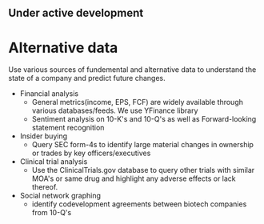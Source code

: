 ## Under active development

# Alternative data
Use various sources of fundemental and alternative data to understand the state of a company and predict future changes.
- Financial analysis
    * General metrics(income, EPS, FCF) are widely available through various databases/feeds. We use YFinance library
    * Sentiment analysis on 10-K's and 10-Q's as well as Forward-looking statement recognition
- Insider buying 
    * Query SEC form-4s to identify large material changes in ownership or trades by key officers/executives
- Clinical trial analysis
    * Use the ClinicalTrials.gov database to query other trials with similar MOA's or same drug and highlight any adverse effects or lack thereof.
- Social network graphing 
    * identify codevelopment agreements between biotech companies from 10-Q's

